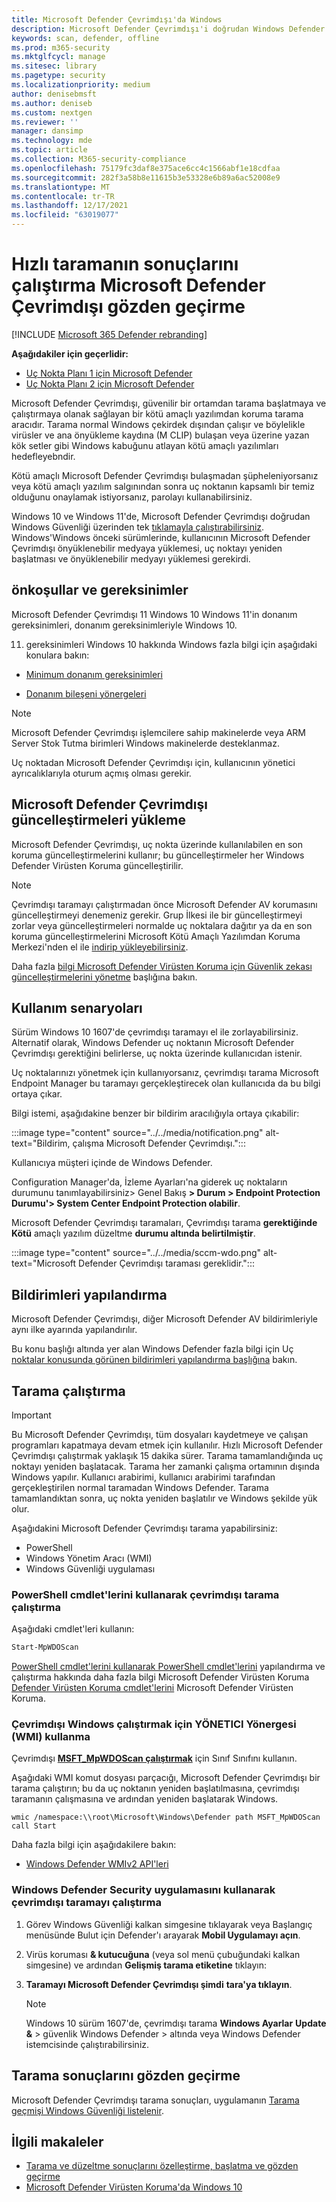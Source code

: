 ```yaml
---
title: Microsoft Defender Çevrimdışı'da Windows
description: Microsoft Defender Çevrimdışı'i doğrudan Windows Defender Virüsten Koruma kullanabilirsiniz. Bunun ağ içinde nasıl dağıtılacağı da yönetebilirsiniz.
keywords: scan, defender, offline
ms.prod: m365-security
ms.mktglfcycl: manage
ms.sitesec: library
ms.pagetype: security
ms.localizationpriority: medium
author: denisebmsft
ms.author: deniseb
ms.custom: nextgen
ms.reviewer: ''
manager: dansimp
ms.technology: mde
ms.topic: article
ms.collection: M365-security-compliance
ms.openlocfilehash: 75179fc3daf8e375ace6cc4c1566abf1e18cdfaa
ms.sourcegitcommit: 282f3a58b8e11615b3e53328e6b89a6ac52008e9
ms.translationtype: MT
ms.contentlocale: tr-TR
ms.lasthandoff: 12/17/2021
ms.locfileid: "63019077"
---
```

# <a name="run-and-review-the-results-of-a-microsoft-defender-offline-scan"></a>Hızlı taramanın sonuçlarını çalıştırma Microsoft Defender Çevrimdışı gözden geçirme

[!INCLUDE [Microsoft 365 Defender rebranding](../../includes/microsoft-defender.md)]


**Aşağıdakiler için geçerlidir:**
- [Uç Nokta Planı 1 için Microsoft Defender](https://go.microsoft.com/fwlink/p/?linkid=2154037)
- [Uç Nokta Planı 2 için Microsoft Defender](https://go.microsoft.com/fwlink/p/?linkid=2154037)

Microsoft Defender Çevrimdışı, güvenilir bir ortamdan tarama başlatmaya ve çalıştırmaya olanak sağlayan bir kötü amaçlı yazılımdan koruma tarama aracıdır. Tarama normal Windows çekirdek dışından çalışır ve böylelikle virüsler ve ana önyükleme kaydına (M CLIP) bulaşan veya üzerine yazan kök setler gibi Windows kabuğunu atlayan kötü amaçlı yazılımları hedefleyebndir.

Kötü amaçlı Microsoft Defender Çevrimdışı bulaşmadan şüpheleniyorsanız veya kötü amaçlı yazılım salgınından sonra uç noktanın kapsamlı bir temiz olduğunu onaylamak istiyorsanız, parolayı kullanabilirsiniz.

Windows 10 ve Windows 11'de, Microsoft Defender Çevrimdışı doğrudan Windows Güvenliği üzerinden tek [tıklamayla çalıştırabilirsiniz](microsoft-defender-security-center-antivirus.md). Windows'Windows önceki sürümlerinde, kullanıcının Microsoft Defender Çevrimdışı önyüklenebilir medyaya yüklemesi, uç noktayı yeniden başlatması ve önyüklenebilir medyayı yüklemesi gerekirdi.

## <a name="prerequisites-and-requirements"></a>önkoşullar ve gereksinimler

Microsoft Defender Çevrimdışı 11 Windows 10 Windows 11'in donanım gereksinimleri, donanım gereksinimleriyle Windows 10.

11. gereksinimleri Windows 10 hakkında Windows fazla bilgi için aşağıdaki konulara bakın:

- [Minimum donanım gereksinimleri](/windows-hardware/design/minimum/minimum-hardware-requirements-overview)

- [Donanım bileşeni yönergeleri](/windows-hardware/design/component-guidelines/components)

> [!NOTE]
> Microsoft Defender Çevrimdışı işlemcilere sahip makinelerde veya ARM Server Stok Tutma birimleri Windows makinelerde desteklanmaz.

Uç noktadan Microsoft Defender Çevrimdışı için, kullanıcının yönetici ayrıcalıklarıyla oturum açmış olması gerekir.

## <a name="microsoft-defender-offline-updates"></a>Microsoft Defender Çevrimdışı güncelleştirmeleri yükleme

Microsoft Defender Çevrimdışı, uç nokta üzerinde kullanılabilen en son koruma güncelleştirmelerini kullanır; bu güncelleştirmeler her Windows Defender Virüsten Koruma güncelleştirilir.

> [!NOTE]
> Çevrimdışı taramayı çalıştırmadan önce Microsoft Defender AV korumasını güncelleştirmeyi denemeniz gerekir. Grup İlkesi ile bir güncelleştirmeyi zorlar veya güncelleştirmeleri normalde uç noktalara dağıtır ya da en son koruma güncelleştirmelerini Microsoft Kötü Amaçlı Yazılımdan Koruma Merkezi'nden el ile [indirip yükleyebilirsiniz](https://www.microsoft.com/security/portal/definitions/adl.aspx).

Daha fazla [bilgi Microsoft Defender Virüsten Koruma için Güvenlik zekası güncelleştirmelerini yönetme](manage-protection-updates-microsoft-defender-antivirus.md) başlığına bakın.

## <a name="usage-scenarios"></a>Kullanım senaryoları

Sürüm Windows 10 1607'de çevrimdışı taramayı el ile zorlayabilirsiniz. Alternatif olarak, Windows Defender uç noktanın Microsoft Defender Çevrimdışı gerektiğini belirlerse, uç nokta üzerinde kullanıcıdan istenir.

Uç noktalarınızı yönetmek için kullanıyorsanız, çevrimdışı tarama Microsoft Endpoint Manager bu taramayı gerçekleştirecek olan kullanıcıda da bu bilgi ortaya çıkar.

Bilgi istemi, aşağıdakine benzer bir bildirim aracılığıyla ortaya çıkabilir:

:::image type="content" source="../../media/notification.png" alt-text="Bildirim, çalışma Microsoft Defender Çevrimdışı.":::

Kullanıcıya müşteri içinde de Windows Defender.

Configuration Manager'da, İzleme Ayarları'na giderek uç noktaların durumunu tanımlayabilirsiniz> Genel Bakış **> Durum > Endpoint Protection Durumu'> System Center Endpoint Protection olabilir**.

Microsoft Defender Çevrimdışı taramaları, Çevrimdışı tarama **gerektiğinde Kötü** amaçlı yazılım düzeltme **durumu altında belirtilmiştir**.

:::image type="content" source="../../media/sccm-wdo.png" alt-text="Microsoft Defender Çevrimdışı taraması gereklidir.":::

## <a name="configure-notifications"></a>Bildirimleri yapılandırma

Microsoft Defender Çevrimdışı, diğer Microsoft Defender AV bildirimleriyle aynı ilke ayarında yapılandırılır.

Bu konu başlığı altında yer alan Windows Defender fazla bilgi için Uç [noktalar konusunda görünen bildirimleri yapılandırma başlığına](configure-notifications-microsoft-defender-antivirus.md) bakın.

## <a name="run-a-scan"></a>Tarama çalıştırma

> [!IMPORTANT]
> Bu Microsoft Defender Çevrimdışı, tüm dosyaları kaydetmeye ve çalışan programları kapatmaya devam etmek için kullanılır. Hızlı Microsoft Defender Çevrimdışı çalıştırmak yaklaşık 15 dakika sürer. Tarama tamamlandığında uç noktayı yeniden başlatacak. Tarama her zamanki çalışma ortamının dışında Windows yapılır. Kullanıcı arabirimi, kullanıcı arabirimi tarafından gerçekleştirilen normal taramadan Windows Defender. Tarama tamamlandıktan sonra, uç nokta yeniden başlatılır ve Windows şekilde yük olur.

Aşağıdakini Microsoft Defender Çevrimdışı tarama yapabilirsiniz:

- PowerShell
- Windows Yönetim Aracı (WMI)
- Windows Güvenliği uygulaması



### <a name="use-powershell-cmdlets-to-run-an-offline-scan"></a>PowerShell cmdlet'lerini kullanarak çevrimdışı tarama çalıştırma

Aşağıdaki cmdlet'leri kullanın:

```PowerShell
Start-MpWDOScan
```

[PowerShell cmdlet'lerini kullanarak PowerShell cmdlet'lerini](use-powershell-cmdlets-microsoft-defender-antivirus.md) yapılandırma ve çalıştırma hakkında daha fazla bilgi Microsoft Defender Virüsten Koruma [Defender Virüsten Koruma cmdlet'lerini](/powershell/module/defender/) Microsoft Defender Virüsten Koruma.

### <a name="use-windows-management-instruction-wmi-to-run-an-offline-scan"></a>Çevrimdışı Windows çalıştırmak için YÖNETICI Yönergesi (WMI) kullanma

Çevrimdışı [**MSFT_MpWDOScan çalıştırmak**](/previous-versions/windows/desktop/legacy/dn455323(v=vs.85)) için Sınıf Sınıfını kullanın.

Aşağıdaki WMI komut dosyası parçacığı, Microsoft Defender Çevrimdışı bir tarama çalıştırın; bu da uç noktanın yeniden başlatılmasına, çevrimdışı taramanın çalışmasına ve ardından yeniden başlatarak Windows.

```console
wmic /namespace:\\root\Microsoft\Windows\Defender path MSFT_MpWDOScan call Start
```

Daha fazla bilgi için aşağıdakilere bakın:

- [Windows Defender WMIv2 API'leri](/previous-versions/windows/desktop/defender/windows-defender-wmiv2-apis-portal)

### <a name="use-the-windows-defender-security-app-to-run-an-offline-scan"></a>Windows Defender Security uygulamasını kullanarak çevrimdışı taramayı çalıştırma

1. Görev Windows Güvenliği kalkan simgesine tıklayarak veya Başlangıç menüsünde Bulut için Defender'ı arayarak **Mobil Uygulamayı açın**.

2. Virüs koruması **& kutucuğuna** (veya sol menü çubuğundaki kalkan simgesine) ve ardından **Gelişmiş tarama etiketine** tıklayın:

3. **Taramayı Microsoft Defender Çevrimdışı şimdi** **tara'ya tıklayın**.

    > [!NOTE]
    > Windows 10 sürüm 1607'de, çevrimdışı tarama **Windows Ayarlar** **Update &** \> güvenlik Windows Defender  \> altında veya Windows Defender istemcisinde çalıştırabilirsiniz.

## <a name="review-scan-results"></a>Tarama sonuçlarını gözden geçirme

Microsoft Defender Çevrimdışı tarama sonuçları, uygulamanın [Tarama geçmişi Windows Güvenliği listelenir](microsoft-defender-security-center-antivirus.md).

## <a name="related-articles"></a>İlgili makaleler

- [Tarama ve düzeltme sonuçlarını özelleştirme, başlatma ve gözden geçirme](customize-run-review-remediate-scans-microsoft-defender-antivirus.md)
- [Microsoft Defender Virüsten Koruma'da Windows 10](microsoft-defender-antivirus-in-windows-10.md)
